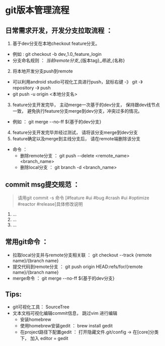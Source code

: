 # git版本管理流程

## 日常需求开发，开发分支拉取流程 ：

1. 基于dev分支在本地checkout feature分支。

* 例如 : git checkout -b dev_1.0_feature_login
* 分支命名规则 ： ${当前remote分支}\_${版本tag}\_${用途}\_${名称}

2. 将本地开发分支push到remote

* 可以利用android studio可视化工具进行push，鼠标右键 -》 git -》 repository -》 push
* git push -u origin <本地分支名>

3. feature分支开发完毕， 主动merge一次基于的dev分支， 保持跟dev线节点一致， 避免执行feature分支merge到dev分支，冲突过多的情况。
* 例如 ： git merge --no-ff ${基于的dev分支}

4. feature分支开发完毕并经过测试， 请将该分支merge到dev分支
5. feature确定以及merge到主线分支后， 请在remote端删除该分支
* 命令 ：
    * 删除remote分支 ： git push --delete <remote_name> <branch_name>
    * 删除local分支 ： git branch -d <branch_name>

## commit msg提交规范 ：
> 请用git commit -s 命令
[#feature #ui #bug #crash #ui #optimize #reactor #release]具体修改说明
1. ...
2. ...
3. ...

## 常用git命令 ：
* 拉取local分支并与remote分支相关联 ： git checkout --track {remote name}/{branch name}
* 提交代码到remote分支 ： git push origin HEAD:refs/for/{remote name}/{branch name}
* merge命令 ：  git merge --no-ff ${基于的dev分支}

## Tips:
* git可视化工具： SourceTree
* 文本文档可视化编辑commit信息， 跳过vim 进行编辑
    * 安装homebrew
    * 使用homebrew安装gedit ： brew install gedit
    * 在project路径下配置gedit ： 打开隐藏文件.git/config -> 在[core]分类下， 加入 editor = gedit


